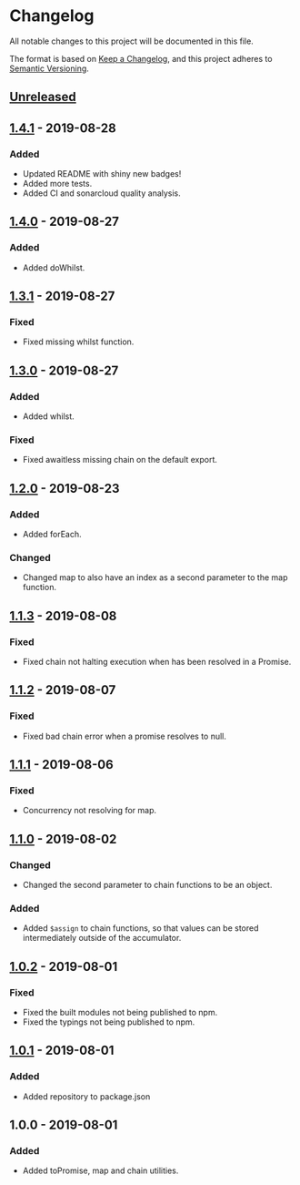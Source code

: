 # Changelog
All notable changes to this project will be documented in this file.

The format is based on [Keep a Changelog](https://keepachangelog.com/en/1.0.0/),
and this project adheres to [Semantic Versioning](https://semver.org/spec/v2.0.0.html).

## [Unreleased]

## [1.4.1] - 2019-08-28
### Added
- Updated README with shiny new badges!
- Added more tests.
- Added CI and sonarcloud quality analysis.

## [1.4.0] - 2019-08-27
### Added
- Added doWhilst.

## [1.3.1] - 2019-08-27
### Fixed
- Fixed missing whilst function.

## [1.3.0] - 2019-08-27
### Added
- Added whilst.

### Fixed
- Fixed awaitless missing chain on the default export.

## [1.2.0] - 2019-08-23
### Added
- Added forEach.

### Changed
- Changed map to also have an index as a second parameter to the map function.

## [1.1.3] - 2019-08-08
### Fixed
- Fixed chain not halting execution when  has been resolved in a Promise.

## [1.1.2] - 2019-08-07
### Fixed
- Fixed bad chain error when a promise resolves to null.

## [1.1.1] - 2019-08-06
### Fixed
- Concurrency not resolving for map.

## [1.1.0] - 2019-08-02
### Changed
- Changed the second parameter to chain functions to be an object.

### Added
- Added `$assign` to chain functions, so that values can be stored intermediately outside of the accumulator.

## [1.0.2] - 2019-08-01
### Fixed
- Fixed the built modules not being published to npm.
- Fixed the typings not being published to npm.

## [1.0.1] - 2019-08-01
### Added
- Added repository to package.json

## 1.0.0 - 2019-08-01
### Added
- Added toPromise, map and chain utilities.

[Unreleased]: https://github.com/leedavidcs/awaitless/compare/v1.4.1...HEAD
[1.4.1]: https://github.com/leedavidcs/awaitless/compare/v1.4.0...v1.4.1
[1.4.0]: https://github.com/leedavidcs/awaitless/compare/v1.3.1...v1.4.0
[1.3.1]: https://github.com/leedavidcs/awaitless/compare/v1.3.0...v1.3.1
[1.3.0]: https://github.com/leedavidcs/awaitless/compare/v1.2.0...v1.3.0
[1.2.0]: https://github.com/leedavidcs/awaitless/compare/v1.1.3...v1.2.0
[1.1.3]: https://github.com/leedavidcs/awaitless/compare/v1.1.2...v1.1.3
[1.1.2]: https://github.com/leedavidcs/awaitless/compare/v1.1.1...v1.1.2
[1.1.1]: https://github.com/leedavidcs/awaitless/compare/v1.1.0...v1.1.1
[1.1.0]: https://github.com/dlee-onfleet/awaitless/compare/v1.0.2...v1.1.0
[1.0.2]: https://github.com/dlee-onfleet/awaitless/compare/v1.0.1...v1.0.2
[1.0.1]: https://github.com/dlee-onfleet/awaitless/compare/v1.0.0...v1.0.1
